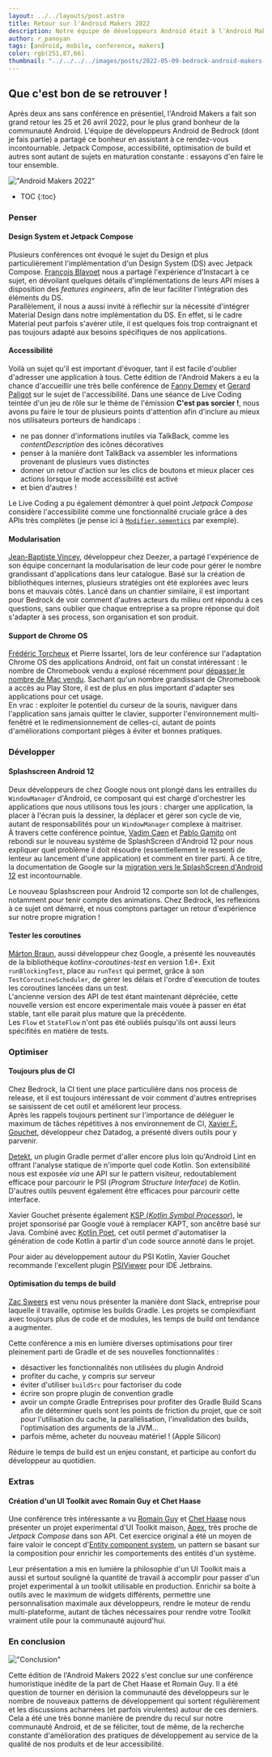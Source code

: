 ```yaml
---
layout: ../../layouts/post.astro
title: Retour sur l'Android Makers 2022
description: Notre équipe de développeurs Android était à l'Android Makers 2022 !
author: r_panoyan
tags: [android, mobile, conference, makers]
color: rgb(251,87,66)
thumbnail: "../../../../images/posts/2022-05-09-bedrock-android-makers-2022/am2022.jpg"
---
```


## Que c'est bon de se retrouver !

Après deux ans sans conférence en présentiel, l'Android Makers a fait son grand retour les 25 et 26 avril 2022, pour le plus grand bonheur de la communauté Android. 
L'équipe de développeurs Android de Bedrock (dont je fais partie) a partagé ce bonheur en assistant à ce rendez-vous incontournable. Jetpack Compose, accessibilité, optimisation de build et autres sont autant de sujets en maturation constante : essayons d'en faire le tour ensemble.

!["Android Makers 2022"](../../../../images/posts/2022-05-09-bedrock-android-makers-2022/am2022.jpg)

* TOC
{:toc}

### Penser <a name="Penser"></a>

#### Design System et Jetpack Compose <a name="DesignSystem"></a>

Plusieurs conférences ont évoqué le sujet du Design et plus particulièrement l'implémentation d'un Design System (DS) avec Jetpack Compose. [François Blavoet](https://twitter.com/francoisblavoet) nous a partagé l'expérience d'Instacart à ce sujet, en dévoilant quelques détails d'implémentations de leurs API mises à disposition des *features engineers*, afin de leur faciliter l'intégration des éléments du DS.  
Parallèlement, il nous a aussi invité à réflechir sur la nécessité d'intégrer Material Design dans notre implémentation du DS. En effet, si le cadre Material peut parfois s'avérer utile, il est quelques fois trop contraignant et pas toujours adapté aux besoins spécifiques de nos applications.

#### Accessibilité <a name="Accessibilité"></a>

Voilà un sujet qu'il est important d'évoquer, tant il est facile d'oublier d'adresser une application à tous. Cette édition de l'Android Makers a eu la chance d'accueillir une très belle conférence de [Fanny Demey](https://twitter.com/FannyDemey) et [Gerard Paligot](https://twitter.com/GerardPaligot) sur le sujet de l'accessibilité. Dans une séance de Live Coding teintée d'un jeu de rôle sur le thème de l'émission **C'est pas sorcier !**, nous avons pu faire le tour de plusieurs points d'attention afin d'inclure au mieux nos utilisateurs porteurs de handicaps :
- ne pas donner d'informations inutiles via TalkBack, comme les *contentDescription* des icônes décoratives
- penser à la manière dont TalkBack va assembler les informations provenant de plusieurs vues distinctes
- donner un retour d'action sur les clics de boutons et mieux placer ces actions lorsque le mode accessibilité est activé
- et bien d'autres !  

Le Live Coding a pu également démontrer à quel point *Jetpack Compose* considère l'accessibilité comme une fonctionnalité cruciale grâce à des APIs très complètes (je pense ici à [`Modifier.sementics`](https://developer.android.com/jetpack/compose/semantics) par exemple).

#### Modularisation <a name="Modularisation"></a>

[Jean-Baptiste Vincey](https://twitter.com/JBVincey), développeur chez Deezer, a partagé l'expérience de son équipe concernant la modularisation de leur code pour gérer le nombre grandissant d'applications dans leur catalogue. Basé sur la création de bibliothèques internes, plusieurs stratégies ont été explorées avec leurs bons et mauvais côtés. Lancé dans un chantier similaire, il est important pour Bedrock de voir comment d'autres acteurs du milieu ont répondu à ces questions, sans oublier que chaque entreprise a sa propre réponse qui doit s'adapter à ses process, son organisation et son produit.

#### Support de Chrome OS <a name="ChromeOS"></a>

[Frédéric Torcheux](https://twitter.com/bowser_f) et Pierre Issartel, lors de leur conférence sur l'adaptation Chrome OS des applications Android, ont fait un constat intéressant : le nombre de Chromebook vendu a explosé récemment pour [dépasser le nombre de Mac vendu](https://9to5google.com/2021/02/16/chrome-os-2020-sales/). Sachant qu'un nombre grandissant de Chromebook a accès au Play Store, il est de plus en plus important d'adapter ses applications pour cet usage.  
En vrac : exploiter le potentiel du curseur de la souris, naviguer dans l'application sans jamais quitter le clavier, supporter l'environnement multi-fenêtré et le redimensionnement de celles-ci, autant de points d'améliorations comportant pièges à éviter et bonnes pratiques.

### Développer <a name="Développer"></a>

#### Splashscreen Android 12 <a name="Splashscreen"></a>

Deux développeurs de chez Google nous ont plongé dans les entrailles du `WindowManager` d'Android, ce composant qui est chargé d'orchestrer les applications que nous utilisons tous les jours : charger une application, la placer à l'écran puis la dessiner, la déplacer et gérer son cycle de vie, autant de responsabilités pour un `WindowManager` complexe à maitriser.  
À travers cette conférence pointue, [Vadim Caen](https://twitter.com/vadimcaen) et [Pablo Gamito](https://twitter.com/Pablo_Gamito) ont rebondi sur le nouveau système de SplashScreen d'Android 12 pour nous expliquer quel problème il doit résoudre (essentiellement le ressenti de lenteur au lancement d'une application) et comment en tirer parti. À ce titre, la documentation de Google sur la [migration vers le SplashScreen d'Android 12](https://developer.android.com/guide/topics/ui/splash-screen/migrate) est incontournable.

Le nouveau Splashscreen pour Android 12 comporte son lot de challenges, notamment pour tenir compte des animations. Chez Bedrock, les reflexions à ce sujet ont démarré, et nous comptons partager un retour d'expérience sur notre propre migration !

#### Tester les coroutines <a name="Coroutines"></a>

[Márton Braun](https://twitter.com/zsmb13), aussi développeur chez Google, a présenté les nouveautés de la bibliothèque *kotlinx-coroutines-test* en version 1.6+. Exit `runBlockingTest`, place au `runTest` qui permet, grâce à son `TestCoroutineScheduler`, de gérer les délais et l'ordre d'execution de toutes les coroutines lancées dans un test.  
L'ancienne version des API de test étant maintenant dépréciée, cette nouvelle version est encore experimentale mais vouée à passer en état stable, tant elle parait plus mature que la précédente.  
Les `Flow` et `StateFlow` n'ont pas été oubliés puisqu'ils ont aussi leurs spécifités en matière de tests.

### Optimiser <a name="Optimiser"></a>

#### Toujours plus de CI <a name="CI"></a>

Chez Bedrock, la CI tient une place particulière dans nos process de release, et il est toujours intéressant de voir comment d'autres entreprises se saisissent de cet outil et améliorent leur process.  
Après les rappels toujours pertinent sur l'importance de déléguer le maximum de tâches répétitives à nos environnement de CI, [Xavier F. Gouchet](https://twitter.com/xgouchet), développeur chez Datadog, a présenté divers outils pour y parvenir.  

[Detekt](https://github.com/detekt/detekt), un plugin Gradle permet d'aller encore plus loin qu'Android Lint en offrant l'analyse statique de n'importe quel code Kotlin. Son extensibilité nous est exposée *via* une API sur le pattern visiteur, redoutablement efficace pour parcourir le PSI (*Program Structure Interface*) de Kotlin. D'autres outils peuvent également être efficaces pour parcourir cette interface.  

Xavier Gouchet présente également [KSP (*Kotlin Symbol Processor*)](https://github.com/google/ksp), le projet sponsorisé par Google voué à remplacer KAPT, son ancêtre basé sur Java. Combiné avec [Kotlin Poet](https://square.github.io/kotlinpoet/), cet outil permet d'automatiser la génération de code Kotlin à partir d'un code source annoté dans le projet.  

Pour aider au développement autour du PSI Kotlin, Xavier Gouchet recommande l'excellent plugin [PSIViewer](https://plugins.jetbrains.com/plugin/227-psiviewer) pour IDE Jetbrains.

#### Optimisation du temps de build <a name="BuildOptim"></a>

[Zac Sweers](https://twitter.com/ZacSweers) est venu nous présenter la manière dont Slack, entreprise pour laquelle il travaille, optimise les builds Gradle. Les projets se complexifiant avec toujours plus de code et de modules, les temps de build ont tendance a augmenter.  

Cette conférence a mis en lumière diverses optimisations pour tirer pleinement parti de Gradle et de ses nouvelles fonctionnalités : 
- désactiver les fonctionnalités non utilisées du plugin Android
- profiter du cache, y compris sur serveur
- éviter d'utiliser `buildSrc` pour factoriser du code
- écrire son propre plugin de convention gradle
- avoir un compte Gradle Entreprises pour profiter des Gradle Build Scans afin de déterminer quels sont les points de friction du projet, que ce soit pour l'utilisation du cache, la parallélisation, l'invalidation des builds, l'optimisation des arguments de la JVM...
- parfois même, acheter du nouveau matériel ! (Apple Silicon)

Réduire le temps de build est un enjeu constant, et participe au confort du développeur au quotidien.

### Extras <a name="Extras"></a>

#### Création d'un UI Toolkit avec Romain Guy et Chet Haase <a name="UIToolkit"></a>

Une conférence très intéressante a vu [Romain Guy](https://twitter.com/romainguy) et [Chet Haase](https://twitter.com/chethaase) nous présenter un projet experimental d'UI Toolkit maison, [Apex](https://github.com/romainguy/experiment-apex), très proche de *Jetpack Compose* dans son API. 
Cet exercice original a été un moyen de faire valoir le concept d'[Entity component system](https://en.wikipedia.org/wiki/Entity_component_system), un pattern se basant sur la composition pour enrichir les comportements des entités d'un système.  

Leur présentation a mis en lumière la philosophie d'un UI Toolkit mais a aussi et surtout souligné la quantité de travail à accomplir pour passer d'un projet experimental à un toolkit utilisable en production. Enrichir sa boite à outils avec le maximum de widgets différents, permettre une personnalisation maximale aux développeurs, rendre le moteur de rendu multi-plateforme, autant de tâches nécessaires pour rendre votre Toolkit vraiment utile pour la communauté aujourd'hui.

### En conclusion <a name="Conclusion"></a>

!["Conclusion"](../../../../images/posts/2022-05-09-bedrock-android-makers-2022/end.jpg)

Cette édition de l'Android Makers 2022 s'est conclue sur une conférence humoristique inédite de la part de Chet Haase et Romain Guy. Il a été question de tourner en dérision la communauté des développeurs sur le nombre de nouveaux patterns de développement qui sortent régulièrement et les discussions acharnées (et parfois virulentes) autour de ces derniers.  
Cela a été une très bonne manière de prendre du recul sur notre communauté Android, et de se féliciter, tout de même, de la recherche constante d'amélioration des pratiques de développement au service de la qualité de nos produits et de leur accessibilité.